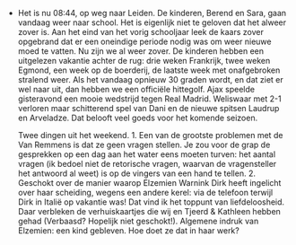 - Het is nu 08:44, op weg naar Leiden. De kinderen, Berend en Sara, gaan vandaag weer naar school. Het is eigenlijk niet te geloven dat het alweer zover is. Aan het eind van het vorig schooljaar leek de kaars zover opgebrand dat er een oneindige periode nodig was om weer nieuwe moed te vatten. Nu zijn we al weer zover. De kinderen hebben een uitgelezen vakantie achter de rug: drie weken Frankrijk, twee weken Egmond, een week op de boerderij, de laatste week met onafgebroken stralend weer. Als het vandaag opnieuw 30 graden wordt, en dat ziet er wel naar uit, dan hebben we een officiële hittegolf. Ajax speelde gisteravond een mooie wedstrijd tegen Real Madrid. Weliswaar met 2-1 verloren maar schitterend spel van Dani en de nieuwe spitsen Laudrup en Arveladze. Dat belooft veel goeds voor het komende seizoen.
  
  Twee dingen uit het weekend. 1. Een van de grootste problemen met de Van Remmens is dat ze geen vragen stellen. Je zou voor de grap de gesprekken op een dag aan het water eens moeten turven: het aantal vragen (ik bedoel niet de retorische vragen, waarvan de vragensteller het antwoord al weet) is op de vingers van een hand te tellen. 2. Geschokt over de manier waarop Elzemien Warnink Dirk heeft ingelicht over haar scheiding, wegens een andere kerel: via de telefoon terwijl Dirk in Italië op vakantie was! Dat vind ik het toppunt van liefdeloosheid. Daar verbleken de verhuiskaartjes die wij en Tjeerd & Kathleen hebben gehad (Verbaasd? Hopelijk niet geschokt!). Algemene indruk van Elzemien: een kind gebleven. Hoe doet ze dat in haar werk?